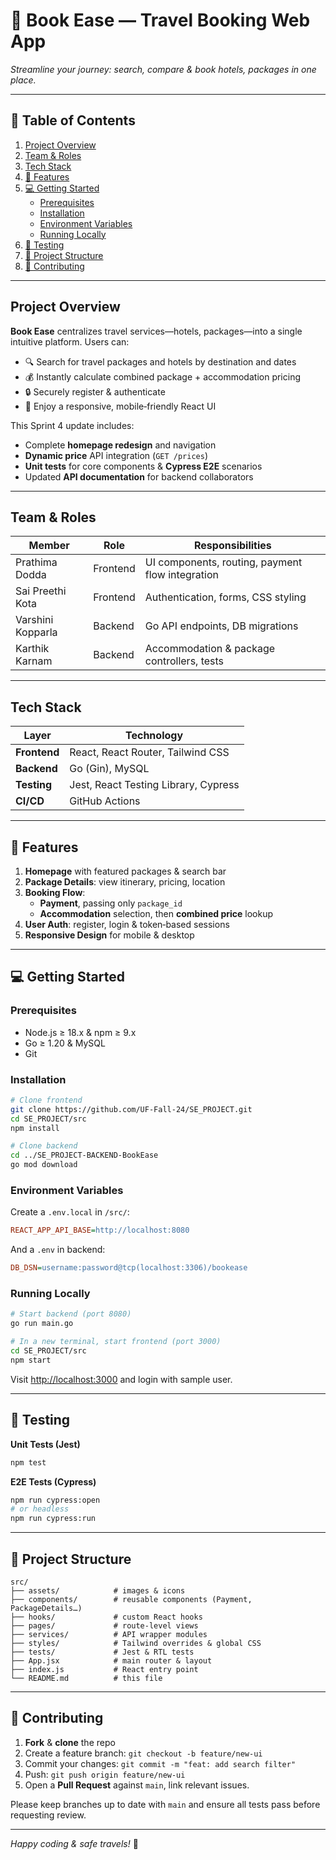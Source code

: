 <p align="center">
  <h1>📖 Book Ease — Travel Booking Web App</h1>
  <p><em>Streamline your journey: search, compare & book hotels, packages in one place.</em></p>
</p>

---

## 🚀 Table of Contents
1. [Project Overview](#project-overview)
2. [Team & Roles](#team--roles)
3. [Tech Stack](#tech-stack)
4. [🎯 Features](#-features)
5. [💻 Getting Started](#-getting-started)
   - [Prerequisites](#prerequisites)
   - [Installation](#installation)
   - [Environment Variables](#environment-variables)
   - [Running Locally](#running-locally)
6. [🧪 Testing](#-testing)
7. [📁 Project Structure](#-project-structure)
8. [🤝 Contributing](#-contributing)
---

## Project Overview
**Book Ease** centralizes travel services—hotels, packages—into a single intuitive platform. Users can:
- 🔍 Search for travel packages and hotels by destination and dates
- 💰 Instantly calculate combined package + accommodation pricing
- 🔒 Securely register & authenticate
- 📱 Enjoy a responsive, mobile‑friendly React UI

This Sprint 4 update includes:
- Complete **homepage redesign** and navigation
- **Dynamic price** API integration (`GET /prices`)
- **Unit tests** for core components & **Cypress E2E** scenarios
- Updated **API documentation** for backend collaborators

---

## Team & Roles
| Member              | Role       | Responsibilities          |
|---------------------|------------|---------------------------|
| Prathima Dodda      | Frontend   | UI components, routing, payment flow integration |
| Sai Preethi Kota    | Frontend   | Authentication, forms, CSS styling |
| Varshini Kopparla   | Backend    | Go API endpoints, DB migrations |
| Karthik Karnam      | Backend    | Accommodation & package controllers, tests |

---

## Tech Stack
| Layer          | Technology                           |
|----------------|--------------------------------------|
| **Frontend**   | React, React Router, Tailwind CSS    |
| **Backend**    | Go (Gin), MySQL                      |
| **Testing**    | Jest, React Testing Library, Cypress |
| **CI/CD**      | GitHub Actions                       |

---

## 🎯 Features
1. **Homepage** with featured packages & search bar
2. **Package Details**: view itinerary, pricing, location
3. **Booking Flow**:
   - **Payment**, passing only `package_id`
   - **Accommodation** selection, then **combined price** lookup
4. **User Auth**: register, login & token‑based sessions
5. **Responsive Design** for mobile & desktop

---

## 💻 Getting Started
### Prerequisites
- Node.js ≥ 18.x & npm ≥ 9.x
- Go ≥ 1.20 & MySQL
- Git

### Installation
```bash
# Clone frontend
git clone https://github.com/UF-Fall-24/SE_PROJECT.git
cd SE_PROJECT/src
npm install

# Clone backend
cd ../SE_PROJECT-BACKEND-BookEase
go mod download
```

### Environment Variables
Create a `.env.local` in `/src/`:
```ini
REACT_APP_API_BASE=http://localhost:8080
```
And a `.env` in backend:
```ini
DB_DSN=username:password@tcp(localhost:3306)/bookease
```

### Running Locally
```bash
# Start backend (port 8080)
go run main.go

# In a new terminal, start frontend (port 3000)
cd SE_PROJECT/src
npm start
```
Visit <http://localhost:3000> and login with sample user.

---

## 🧪 Testing
**Unit Tests (Jest)**
```bash
npm test
```

**E2E Tests (Cypress)**
```bash
npm run cypress:open
# or headless
npm run cypress:run
```

---

## 📁 Project Structure
```
src/
├── assets/            # images & icons
├── components/        # reusable components (Payment, PackageDetails…)
├── hooks/             # custom React hooks
├── pages/             # route-level views
├── services/          # API wrapper modules
├── styles/            # Tailwind overrides & global CSS
├── tests/             # Jest & RTL tests
├── App.jsx            # main router & layout
├── index.js           # React entry point
└── README.md          # this file
```

---

## 🤝 Contributing
1. **Fork** & **clone** the repo
2. Create a feature branch: `git checkout -b feature/new-ui`
3. Commit your changes: `git commit -m "feat: add search filter"`
4. Push: `git push origin feature/new-ui`
5. Open a **Pull Request** against `main`, link relevant issues.

Please keep branches up to date with `main` and ensure all tests pass before requesting review.

---

*Happy coding & safe travels!* 🚀

